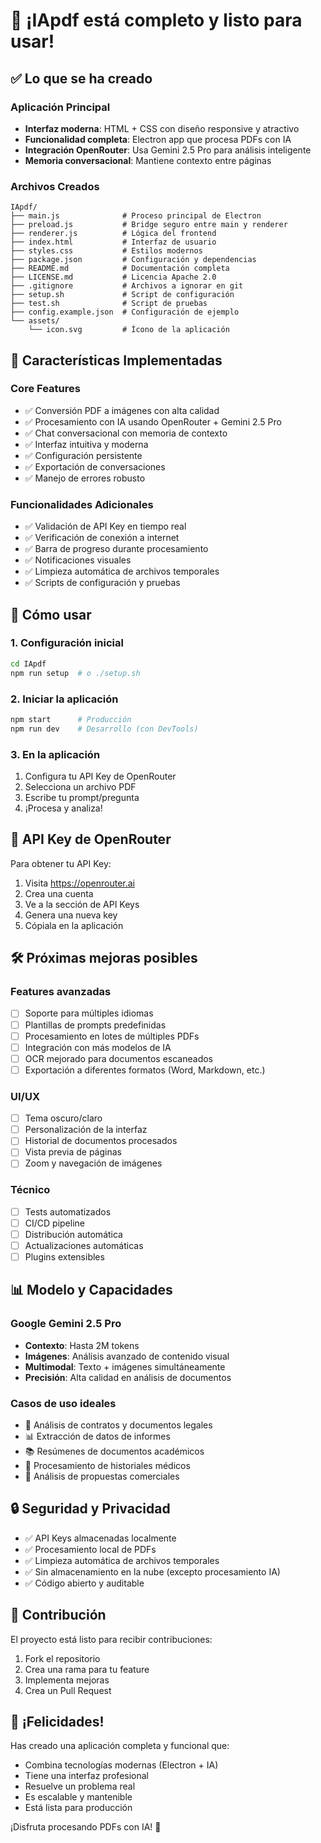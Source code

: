 # 🎉 ¡IApdf está completo y listo para usar!

## ✅ Lo que se ha creado

### Aplicación Principal
- **Interfaz moderna**: HTML + CSS con diseño responsive y atractivo
- **Funcionalidad completa**: Electron app que procesa PDFs con IA
- **Integración OpenRouter**: Usa Gemini 2.5 Pro para análisis inteligente
- **Memoria conversacional**: Mantiene contexto entre páginas

### Archivos Creados
```
IApdf/
├── main.js              # Proceso principal de Electron
├── preload.js           # Bridge seguro entre main y renderer
├── renderer.js          # Lógica del frontend
├── index.html           # Interfaz de usuario
├── styles.css           # Estilos modernos
├── package.json         # Configuración y dependencias
├── README.md            # Documentación completa
├── LICENSE.md           # Licencia Apache 2.0
├── .gitignore           # Archivos a ignorar en git
├── setup.sh             # Script de configuración
├── test.sh              # Script de pruebas
├── config.example.json  # Configuración de ejemplo
└── assets/
    └── icon.svg         # Ícono de la aplicación
```

## 🚀 Características Implementadas

### Core Features
- ✅ Conversión PDF a imágenes con alta calidad
- ✅ Procesamiento con IA usando OpenRouter + Gemini 2.5 Pro
- ✅ Chat conversacional con memoria de contexto
- ✅ Interfaz intuitiva y moderna
- ✅ Configuración persistente
- ✅ Exportación de conversaciones
- ✅ Manejo de errores robusto

### Funcionalidades Adicionales
- ✅ Validación de API Key en tiempo real
- ✅ Verificación de conexión a internet
- ✅ Barra de progreso durante procesamiento
- ✅ Notificaciones visuales
- ✅ Limpieza automática de archivos temporales
- ✅ Scripts de configuración y pruebas

## 🎯 Cómo usar

### 1. Configuración inicial
```bash
cd IApdf
npm run setup  # o ./setup.sh
```

### 2. Iniciar la aplicación
```bash
npm start      # Producción
npm run dev    # Desarrollo (con DevTools)
```

### 3. En la aplicación
1. Configura tu API Key de OpenRouter
2. Selecciona un archivo PDF
3. Escribe tu prompt/pregunta
4. ¡Procesa y analiza!

## 🔑 API Key de OpenRouter

Para obtener tu API Key:
1. Visita https://openrouter.ai
2. Crea una cuenta
3. Ve a la sección de API Keys
4. Genera una nueva key
5. Cópiala en la aplicación

## 🛠️ Próximas mejoras posibles

### Features avanzadas
- [ ] Soporte para múltiples idiomas
- [ ] Plantillas de prompts predefinidas
- [ ] Procesamiento en lotes de múltiples PDFs
- [ ] Integración con más modelos de IA
- [ ] OCR mejorado para documentos escaneados
- [ ] Exportación a diferentes formatos (Word, Markdown, etc.)

### UI/UX
- [ ] Tema oscuro/claro
- [ ] Personalización de la interfaz
- [ ] Historial de documentos procesados
- [ ] Vista previa de páginas
- [ ] Zoom y navegación de imágenes

### Técnico
- [ ] Tests automatizados
- [ ] CI/CD pipeline
- [ ] Distribución automática
- [ ] Actualizaciones automáticas
- [ ] Plugins extensibles

## 📊 Modelo y Capacidades

### Google Gemini 2.5 Pro
- **Contexto**: Hasta 2M tokens
- **Imágenes**: Análisis avanzado de contenido visual
- **Multimodal**: Texto + imágenes simultáneamente
- **Precisión**: Alta calidad en análisis de documentos

### Casos de uso ideales
- 📄 Análisis de contratos y documentos legales
- 📊 Extracción de datos de informes
- 📚 Resúmenes de documentos académicos
- 🏥 Procesamiento de historiales médicos
- 💼 Análisis de propuestas comerciales

## 🔒 Seguridad y Privacidad

- ✅ API Keys almacenadas localmente
- ✅ Procesamiento local de PDFs
- ✅ Limpieza automática de archivos temporales
- ✅ Sin almacenamiento en la nube (excepto procesamiento IA)
- ✅ Código abierto y auditable

## 🤝 Contribución

El proyecto está listo para recibir contribuciones:
1. Fork el repositorio
2. Crea una rama para tu feature
3. Implementa mejoras
4. Crea un Pull Request

## 🎊 ¡Felicidades!

Has creado una aplicación completa y funcional que:
- Combina tecnologías modernas (Electron + IA)
- Tiene una interfaz profesional
- Resuelve un problema real
- Es escalable y mantenible
- Está lista para producción

¡Disfruta procesando PDFs con IA! 🚀

